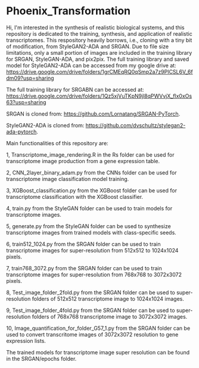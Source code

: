 # Phoenix_Transformation
Hi, I'm interested in the synthesis of realistic biological systems, and this repository is dedicated to the training, synthesis, and application of realistic transcriptomes.
This respository heavily borrows, i.e., cloning with a tiny bit of modification, from StyleGAN2-ADA and SRGAN.
Due to file size limitations, only a small portion of images are included in the training library for SRGAN, StyleGAN-ADA, and pix2pix.
The full training library and saved model for StyleGAN2-ADA can be accessed from my google drive at:
https://drive.google.com/drive/folders/1grCMEqRQ0qSmp2a7z9PICSL6V_6fdm09?usp=sharing

The full training library for SRGABN can be accessed at:
https://drive.google.com/drive/folders/1Qz5xjVuTKpN9jl8qPWVvjX_flx0xOs63?usp=sharing

SRGAN is cloned from: https://github.com/Lornatang/SRGAN-PyTorch.

StyleGAN2-ADA is cloned from: https://github.com/dvschultz/stylegan2-ada-pytorch.

Main functionalities of this repository are:

1, Transcriptome_image_rendering.R in the Rs folder can be used for transcriptome image production from a gene expression table.

2, CNN_2layer_binary_adam.py from the CNNs folder can be used for transcriptome image classification model training.

3, XGBoost_classification.py from the XGBoost folder can be used for transcriptome classification with the XGBoost classifier.

4, train.py from the StyleGAN folder can be used to train models for transcriptome images.

5, generate.py from the StyleGAN folder can be used to synthesize transcriptome images from trained models with class-specific seeds.

6, train512_1024.py from the SRGAN folder can be used to train transcriptome images for super-resolution from 512x512 to 1024x1024 pixels.

7, train768_3072.py from the SRGAN folder can be used to train transcriptome images for super-resolution from 768x768 to 3072x3072 pixels.

8, Test_image_folder_2fold.py from the SRGAN folder can be used to super-resolution folders of 512x512 transcriptome image to 1024x1024 images.

9, Test_image_folder_4fold.py from the SRGAN folder can be used to super-resolution folders of 768x768 transcriptome image to 3072x3072 images.

10, Image_quantification_for_folder_G57_1.py from the SRGAN folder can be used to convert transcritome images of 3072x3072 resolution to gene expression lists.

The trained models for transcriptome image super resolution can be found in the SRGAN/epochs folder.
